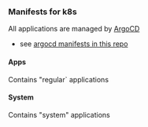 ### Manifests for k8s

All applications are managed by [ArgoCD](https://argoproj.github.io/)
- see [argocd manifests in this repo](/k8s/system/argocd)

#### Apps
Contains "regular` applications


#### System
Contains "system" applications
